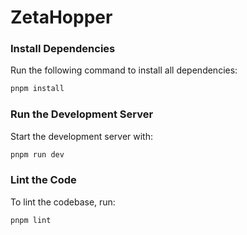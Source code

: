 # ZetaHopper

### Install Dependencies
Run the following command to install all dependencies:
```bash
pnpm install
```

### Run the Development Server
Start the development server with:
```bash
pnpm run dev
```

### Lint the Code
To lint the codebase, run:
```bash
pnpm lint
```


